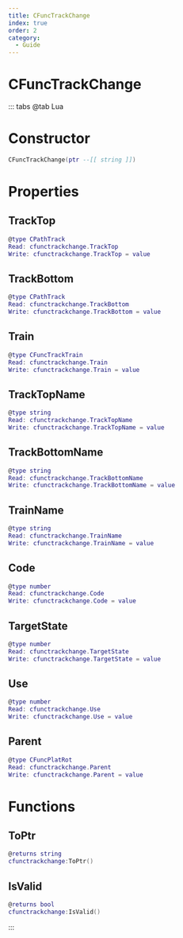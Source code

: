 ```yaml
---
title: CFuncTrackChange
index: true
order: 2
category:
  - Guide
---
```


# CFuncTrackChange

::: tabs
@tab Lua
# Constructor
```lua
CFuncTrackChange(ptr --[[ string ]])
```
# Properties
## TrackTop 
```lua
@type CPathTrack
Read: cfunctrackchange.TrackTop
Write: cfunctrackchange.TrackTop = value
```
## TrackBottom 
```lua
@type CPathTrack
Read: cfunctrackchange.TrackBottom
Write: cfunctrackchange.TrackBottom = value
```
## Train 
```lua
@type CFuncTrackTrain
Read: cfunctrackchange.Train
Write: cfunctrackchange.Train = value
```
## TrackTopName 
```lua
@type string
Read: cfunctrackchange.TrackTopName
Write: cfunctrackchange.TrackTopName = value
```
## TrackBottomName 
```lua
@type string
Read: cfunctrackchange.TrackBottomName
Write: cfunctrackchange.TrackBottomName = value
```
## TrainName 
```lua
@type string
Read: cfunctrackchange.TrainName
Write: cfunctrackchange.TrainName = value
```
## Code 
```lua
@type number
Read: cfunctrackchange.Code
Write: cfunctrackchange.Code = value
```
## TargetState 
```lua
@type number
Read: cfunctrackchange.TargetState
Write: cfunctrackchange.TargetState = value
```
## Use 
```lua
@type number
Read: cfunctrackchange.Use
Write: cfunctrackchange.Use = value
```
## Parent 
```lua
@type CFuncPlatRot
Read: cfunctrackchange.Parent
Write: cfunctrackchange.Parent = value
```
# Functions
## ToPtr
```lua
@returns string
cfunctrackchange:ToPtr()
```
## IsValid
```lua
@returns bool
cfunctrackchange:IsValid()
```

:::